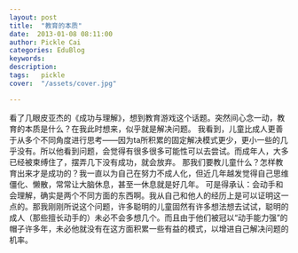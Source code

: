```yaml
---
layout: post  
title:  "教育的本质"
date:  2013-01-08 08:11:00
author: Pickle Cai  
categories: EduBlog  
keywords: 
description:   
tags:	pickle   
cover:  "/assets/cover.jpg"  

---
```


 看了几眼皮亚杰的《成功与理解》，想到教育游戏这个话题。突然间心念一动，教育的本质是什么？在我此时想来，似乎就是解决问题。 我看到，儿童比成人更善于从多个不同角度进行思考——因为ta所积累的固定解决模式更少，更小一些的几乎没有。所以他看到问题，会觉得有很多很多可能性可以去尝试。而成年人，大多已经被束缚住了，摆弄几下没有成功，就会放弃。 那我们要教儿童什么？怎样教育出来才是成功的？我一直以为自己在努力不成人化，但近几年越发觉得自己思维僵化、懒散，常常让大脑休息，甚至一休息就是好几年。 可是得承认：会动手和会理解，确实是两个不同方面的东西啊。我从自己和他人的经历上是可以证明这一点的。那我刚刚所说这个问题，许多聪明的儿童固然有许多想法想去试试，聪明的成人（那些擅长动手的）未必不会多想几个。而且由于他们被冠以“动手能力强”的帽子许多年，未必他就没有在这方面积累一些有益的模式，以增进自己解决问题的机率。		

		    
